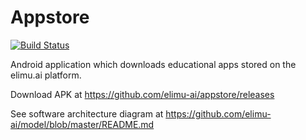 # Appstore

[![Build Status](https://travis-ci.org/elimu-ai/appstore.svg?branch=master)](https://travis-ci.org/elimu-ai/appstore)

Android application which downloads educational apps stored on the elimu.ai platform.

Download APK at https://github.com/elimu-ai/appstore/releases

See software architecture diagram at https://github.com/elimu-ai/model/blob/master/README.md
